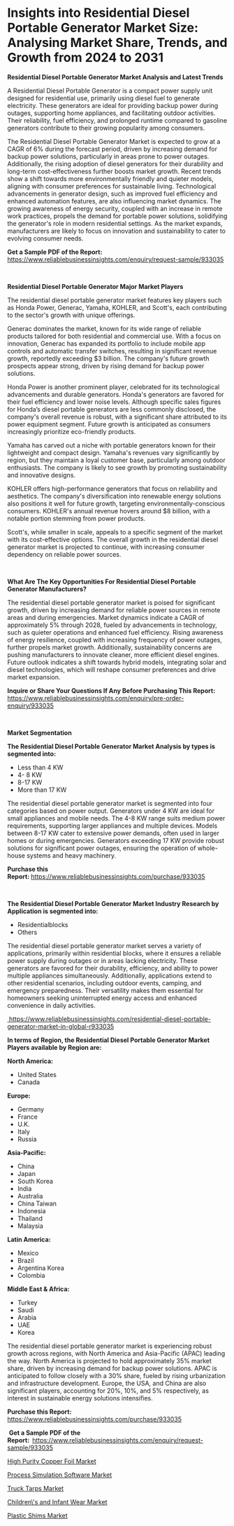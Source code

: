 <p><h1>Insights into Residential Diesel Portable Generator Market Size: Analysing Market Share, Trends, and Growth from 2024 to 2031</h1></p><p><strong>Residential Diesel Portable Generator Market Analysis and Latest Trends</strong></p>
<p><p>A Residential Diesel Portable Generator is a compact power supply unit designed for residential use, primarily using diesel fuel to generate electricity. These generators are ideal for providing backup power during outages, supporting home appliances, and facilitating outdoor activities. Their reliability, fuel efficiency, and prolonged runtime compared to gasoline generators contribute to their growing popularity among consumers.</p><p>The Residential Diesel Portable Generator Market is expected to grow at a CAGR of 6% during the forecast period, driven by increasing demand for backup power solutions, particularly in areas prone to power outages. Additionally, the rising adoption of diesel generators for their durability and long-term cost-effectiveness further boosts market growth. Recent trends show a shift towards more environmentally friendly and quieter models, aligning with consumer preferences for sustainable living. Technological advancements in generator design, such as improved fuel efficiency and enhanced automation features, are also influencing market dynamics. The growing awareness of energy security, coupled with an increase in remote work practices, propels the demand for portable power solutions, solidifying the generator's role in modern residential settings. As the market expands, manufacturers are likely to focus on innovation and sustainability to cater to evolving consumer needs.</p></p>
<p><strong>Get a Sample PDF of the Report:&nbsp;</strong> <a href="https://www.reliablebusinessinsights.com/enquiry/request-sample/933035?utm_campaign=41&utm_medium=2&utm_source=Github&utm_content=ia&utm_term=03122024&utm_id=residential-diesel-portable-generator">https://www.reliablebusinessinsights.com/enquiry/request-sample/933035</a></p>
<p>&nbsp;</p>
<p><strong>Residential Diesel Portable Generator Major Market Players</strong></p>
<p><p>The residential diesel portable generator market features key players such as Honda Power, Generac, Yamaha, KOHLER, and Scott's, each contributing to the sector's growth with unique offerings. </p><p>Generac dominates the market, known for its wide range of reliable products tailored for both residential and commercial use. With a focus on innovation, Generac has expanded its portfolio to include mobile app controls and automatic transfer switches, resulting in significant revenue growth, reportedly exceeding $3 billion. The company's future growth prospects appear strong, driven by rising demand for backup power solutions.</p><p>Honda Power is another prominent player, celebrated for its technological advancements and durable generators. Honda's generators are favored for their fuel efficiency and lower noise levels. Although specific sales figures for Honda’s diesel portable generators are less commonly disclosed, the company's overall revenue is robust, with a significant share attributed to its power equipment segment. Future growth is anticipated as consumers increasingly prioritize eco-friendly products.</p><p>Yamaha has carved out a niche with portable generators known for their lightweight and compact design. Yamaha's revenues vary significantly by region, but they maintain a loyal customer base, particularly among outdoor enthusiasts. The company is likely to see growth by promoting sustainability and innovative designs.</p><p>KOHLER offers high-performance generators that focus on reliability and aesthetics. The company's diversification into renewable energy solutions also positions it well for future growth, targeting environmentally-conscious consumers. KOHLER's annual revenue hovers around $8 billion, with a notable portion stemming from power products.</p><p>Scott's, while smaller in scale, appeals to a specific segment of the market with its cost-effective options. The overall growth in the residential diesel generator market is projected to continue, with increasing consumer dependency on reliable power sources.</p></p>
<p>&nbsp;</p>
<p><strong>What Are The Key Opportunities For Residential Diesel Portable Generator Manufacturers?</strong></p>
<p><p>The residential diesel portable generator market is poised for significant growth, driven by increasing demand for reliable power sources in remote areas and during emergencies. Market dynamics indicate a CAGR of approximately 5% through 2028, fueled by advancements in technology, such as quieter operations and enhanced fuel efficiency. Rising awareness of energy resilience, coupled with increasing frequency of power outages, further propels market growth. Additionally, sustainability concerns are pushing manufacturers to innovate cleaner, more efficient diesel engines. Future outlook indicates a shift towards hybrid models, integrating solar and diesel technologies, which will reshape consumer preferences and drive market expansion.</p></p>
<p><strong>Inquire or Share Your Questions If Any Before Purchasing This Report:</strong> <a href="https://www.reliablebusinessinsights.com/enquiry/pre-order-enquiry/933035?utm_campaign=41&utm_medium=2&utm_source=Github&utm_content=ia&utm_term=03122024&utm_id=residential-diesel-portable-generator">https://www.reliablebusinessinsights.com/enquiry/pre-order-enquiry/933035</a></p>
<p>&nbsp;</p>
<p><strong>Market Segmentation</strong></p>
<p><strong>The Residential Diesel Portable Generator Market Analysis by types is segmented into:</strong></p>
<p><ul><li>Less than 4 KW</li><li>4- 8 KW</li><li>8-17 KW</li><li>More than 17 KW</li></ul></p>
<p><p>The residential diesel portable generator market is segmented into four categories based on power output. Generators under 4 KW are ideal for small appliances and mobile needs. The 4-8 KW range suits medium power requirements, supporting larger appliances and multiple devices. Models between 8-17 KW cater to extensive power demands, often used in larger homes or during emergencies. Generators exceeding 17 KW provide robust solutions for significant power outages, ensuring the operation of whole-house systems and heavy machinery.</p></p>
<p><strong>Purchase this Report:&nbsp;</strong><a href="https://www.reliablebusinessinsights.com/purchase/933035?utm_campaign=41&utm_medium=2&utm_source=Github&utm_content=ia&utm_term=03122024&utm_id=residential-diesel-portable-generator">https://www.reliablebusinessinsights.com/purchase/933035</a></p>
<p>&nbsp;</p>
<p><strong>The Residential Diesel Portable Generator Market Industry Research by Application is segmented into:</strong></p>
<p><ul><li>Residentialblocks</li><li>Others</li></ul></p>
<p><p>The residential diesel portable generator market serves a variety of applications, primarily within residential blocks, where it ensures a reliable power supply during outages or in areas lacking electricity. These generators are favored for their durability, efficiency, and ability to power multiple appliances simultaneously. Additionally, applications extend to other residential scenarios, including outdoor events, camping, and emergency preparedness. Their versatility makes them essential for homeowners seeking uninterrupted energy access and enhanced convenience in daily activities.</p></p>
<p><a href="https://www.reliablebusinessinsights.com/residential-diesel-portable-generator-market-in-global-r933035?utm_campaign=41&utm_medium=2&utm_source=Github&utm_content=ia&utm_term=03122024&utm_id=residential-diesel-portable-generator">&nbsp;https://www.reliablebusinessinsights.com/residential-diesel-portable-generator-market-in-global-r933035</a></p>
<p><strong>In terms of Region, the Residential Diesel Portable Generator Market Players available by Region are:</strong></p>
<p>
    <p> <strong> North America: </strong>
        <ul>
            <li>United States</li>
            <li>Canada</li>
        </ul>
        </p> 
    <p> <strong> Europe: </strong>
        <ul>
            <li>Germany</li>
            <li>France</li>
            <li>U.K.</li>
            <li>Italy</li>
            <li>Russia</li>
        </ul>
        </p> 
    <p> <strong> Asia-Pacific: </strong>
        <ul>
            <li>China</li>
            <li>Japan</li>
            <li>South Korea</li>
            <li>India</li>
            <li>Australia</li>
            <li>China Taiwan</li>
            <li>Indonesia</li>
            <li>Thailand</li>
            <li>Malaysia</li>
        </ul>
        </p> 
    <p> <strong> Latin America: </strong>
        <ul>
            <li>Mexico</li>
            <li>Brazil</li>
            <li>Argentina Korea</li>
            <li>Colombia</li>
        </ul>
        </p> 
    <p> <strong> Middle East & Africa: </strong>
        <ul>
            <li>Turkey</li>
            <li>Saudi</li>
            <li>Arabia</li>
            <li>UAE</li>
            <li>Korea</li>
        </ul>
    </p>
    </p>
<p><p>The residential diesel portable generator market is experiencing robust growth across regions, with North America and Asia-Pacific (APAC) leading the way. North America is projected to hold approximately 35% market share, driven by increasing demand for backup power solutions. APAC is anticipated to follow closely with a 30% share, fueled by rising urbanization and infrastructure development. Europe, the USA, and China are also significant players, accounting for 20%, 10%, and 5% respectively, as interest in sustainable energy solutions intensifies.</p></p>
<p><strong>Purchase this Report: </strong><a href="https://www.reliablebusinessinsights.com/purchase/933035?utm_campaign=41&utm_medium=2&utm_source=Github&utm_content=ia&utm_term=03122024&utm_id=residential-diesel-portable-generator">https://www.reliablebusinessinsights.com/purchase/933035</a></p>
<p>&nbsp;<strong>Get a Sample PDF of the Report:&nbsp;&nbsp;</strong><a href="https://www.reliablebusinessinsights.com/enquiry/request-sample/933035?utm_campaign=41&utm_medium=2&utm_source=Github&utm_content=ia&utm_term=03122024&utm_id=residential-diesel-portable-generator">https://www.reliablebusinessinsights.com/enquiry/request-sample/933035</a></p>
<p><strong></strong></p>
<p><p><a href="https://www.linkedin.com/pulse/current-future-growth-potential-high-purity-copper-foil-zv1he?utm_campaign=41&utm_medium=2&utm_source=Github&utm_content=ia&utm_term=03122024&utm_id=residential-diesel-portable-generator">High Purity Copper Foil Market</a></p><p><a href="https://www.linkedin.com/pulse/process-simulation-software-market-from-20242031-in-depth-mykte?utm_campaign=41&utm_medium=2&utm_source=Github&utm_content=ia&utm_term=03122024&utm_id=residential-diesel-portable-generator">Process Simulation Software Market</a></p><p><a href="https://issuu.com/reportprime-2/docs/truck-tarps-market-size-2030.pptx?utm_campaign=41&utm_medium=2&utm_source=Github&utm_content=ia&utm_term=03122024&utm_id=residential-diesel-portable-generator">Truck Tarps Market</a></p><p><a href="https://github.com/sca704osol/Market-Research-Report-List-1/blob/main/childrens-and-infant-wear-market.md?utm_campaign=41&utm_medium=2&utm_source=Github&utm_content=ia&utm_term=03122024&utm_id=residential-diesel-portable-generator">Children\'s and Infant Wear Market</a></p><p><a href="https://issuu.com/reportprime-2/docs/plastic-shims-market-size-2030.pptx?utm_campaign=41&utm_medium=2&utm_source=Github&utm_content=ia&utm_term=03122024&utm_id=residential-diesel-portable-generator">Plastic Shims Market</a></p></p>